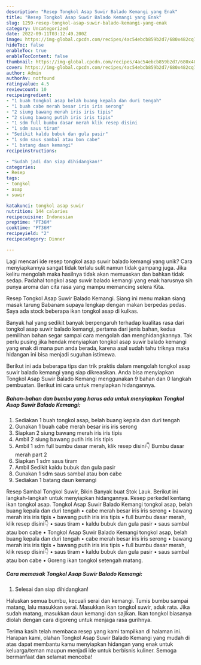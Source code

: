 ```yaml
---
description: "Resep Tongkol Asap Suwir Balado Kemangi yang Enak"
title: "Resep Tongkol Asap Suwir Balado Kemangi yang Enak"
slug: 1259-resep-tongkol-asap-suwir-balado-kemangi-yang-enak
category: Uncategorized
date: 2022-09-11T03:12:49.200Z
image: https://img-global.cpcdn.com/recipes/4ac54ebcb859b2d7/680x482cq70/tongkol-asap-suwir-balado-kemangi-foto-resep-utama.jpg
hideToc: false
enableToc: true
enableTocContent: false
thumbnail: https://img-global.cpcdn.com/recipes/4ac54ebcb859b2d7/680x482cq70/tongkol-asap-suwir-balado-kemangi-foto-resep-utama.jpg
cover: https://img-global.cpcdn.com/recipes/4ac54ebcb859b2d7/680x482cq70/tongkol-asap-suwir-balado-kemangi-foto-resep-utama.jpg
author: Admin
authorAv: notfound
ratingvalue: 4.5
reviewcount: 10
recipeingredient:
- "1 buah tongkol asap belah buang kepala dan duri tengah"
- "1 buah cabe merah besar iris iris serong"
- "2 siung bawang merah iris iris tipis"
- "2 siung bawang putih iris iris tipis"
- "1 sdm full bumbu dasar merah klik resep disini                      Bumbu dasar merah part 2"
- "1 sdm saus tiram"
- "Sedikit kaldu bubuk dan gula pasir"
- "1 sdm saus sambal atau bon cabe"
- "1 batang daun kemangi"
recipeinstructions:

- "Sudah jadi dan siap dihidangkan!"
categories:
- Resep
tags:
- tongkol
- asap
- suwir

katakunci: tongkol asap suwir 
nutrition: 144 calories
recipecuisine: Indonesian
preptime: "PT36M"
cooktime: "PT36M"
recipeyield: "2"
recipecategory: Dinner

---
```





Lagi mencari ide resep tongkol asap suwir balado kemangi yang unik? Cara menyiapkannya sangat tidak terlalu sulit namun tidak gampang juga. Jika keliru mengolah maka hasilnya tidak akan memuaskan dan bahkan tidak sedap. Padahal tongkol asap suwir balado kemangi yang enak harusnya sih punya aroma dan cita rasa yang mampu memancing selera Kita.





Resep Tongkol Asap Suwir Balado Kemangi. Siang ini menu makan siang masak tarung Babanam supaya lengkap dengan makan berpedas pedas. Saya ada stock beberapa ikan tongkol asap di kulkas.

Banyak hal yang sedikit banyak berpengaruh terhadap kualitas rasa dari tongkol asap suwir balado kemangi, pertama dari jenis bahan, kedua pemilihan bahan segar sampai cara mengolah dan menghidangkannya. Tak perlu pusing jika hendak menyiapkan tongkol asap suwir balado kemangi yang enak di mana pun anda berada, karena asal sudah tahu triknya maka hidangan ini bisa menjadi suguhan istimewa.






Berikut ini ada beberapa tips dan trik praktis dalam mengolah tongkol asap suwir balado kemangi yang siap dikreasikan. Anda bisa menyiapkan Tongkol Asap Suwir Balado Kemangi menggunakan 9 bahan dan 0 langkah pembuatan. Berikut ini cara untuk menyiapkan hidangannya.

<!--inarticleads1-->

##### Bahan-bahan dan bumbu yang harus ada untuk menyiapkan Tongkol Asap Suwir Balado Kemangi:

1. Sediakan 1 buah tongkol asap, belah buang kepala dan duri tengah
1. Gunakan 1 buah cabe merah besar iris iris serong
1. Siapkan 2 siung bawang merah iris iris tipis
1. Ambil 2 siung bawang putih iris iris tipis
1. Ambil 1 sdm full bumbu dasar merah, klik resep disini👇                      Bumbu dasar merah part 2
1. Siapkan 1 sdm saus tiram
1. Ambil Sedikit kaldu bubuk dan gula pasir
1. Gunakan 1 sdm saus sambal atau bon cabe
1. Sediakan 1 batang daun kemangi


Resep Sambal Tongkol Suwir, Bikin Banyak buat Stok Lauk. Berikut ini langkah-langkah untuk menyiapkan hidangannya. Resep perkedel kentang ikan tongkol asap. Tongkol Asap Suwir Balado Kemangi tongkol asap, belah buang kepala dan duri tengah • cabe merah besar iris iris serong • bawang merah iris iris tipis • bawang putih iris iris tipis • full bumbu dasar merah, klik resep disini👇 • saus tiram • kaldu bubuk dan gula pasir • saus sambal atau bon cabe • Tongkol Asap Suwir Balado Kemangi tongkol asap, belah buang kepala dan duri tengah • cabe merah besar iris iris serong • bawang merah iris iris tipis • bawang putih iris iris tipis • full bumbu dasar merah, klik resep disini👇 • saus tiram • kaldu bubuk dan gula pasir • saus sambal atau bon cabe • Goreng ikan tongkol setengah matang. 

<!--inarticleads2-->

##### Cara memasak Tongkol Asap Suwir Balado Kemangi:


1. Selesai dan siap dihidangkan!

Haluskan semua bumbu, kecuali serai dan kemangi. Tumis bumbu sampai matang, lalu masukkan serai. Masukkan ikan tongkol suwir, aduk rata. Jika sudah matang, masukkan daun kemangi dan sajikan. Ikan tongkol biasanya diolah dengan cara digoreng untuk menjaga rasa gurihnya. 

Terima kasih telah membaca resep yang kami tampilkan di halaman ini. Harapan kami, olahan Tongkol Asap Suwir Balado Kemangi yang mudah di atas dapat membantu kamu menyiapkan hidangan yang enak untuk keluarga/teman maupun menjadi ide untuk berbisnis kuliner. Semoga bermanfaat dan selamat mencoba!
